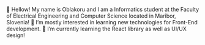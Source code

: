 👋 Hellow! My name is Oblakoru and I am a Informatics student at the Faculty of Electrical Engineering and Computer Science located in Maribor, Slovenia!
👀 I’m mostly interested in learning new technologies for Front-End development.
🌱 I’m currently learning the React library as well as UI/UX design! 

